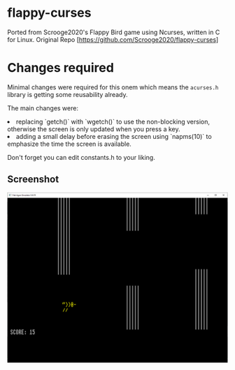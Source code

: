 # flappy-curses
Ported from Scrooge2020's Flappy Bird game using Ncurses, written in C for Linux. Original Repo [https://github.com/Scrooge2020/flappy-curses]

# Changes required
Minimal changes were required for this onem which means the `acurses.h` library is getting some reusability already.

The main changes were:
<li>replacing `getch()` with `wgetch()` to use the non-blocking version, otherwise the screen is only updated when you press a key.</li>
<li>adding a small delay before erasing the screen using `napms(10)` to emphasize the time the screen is available.</li>

Don't forget you can edit constants.h to your liking.

## Screenshot
![screenshot](https://github.com/sijnstra/agdev-projects/blob/main/flappy/cursed_flappy_Capture.PNG)
